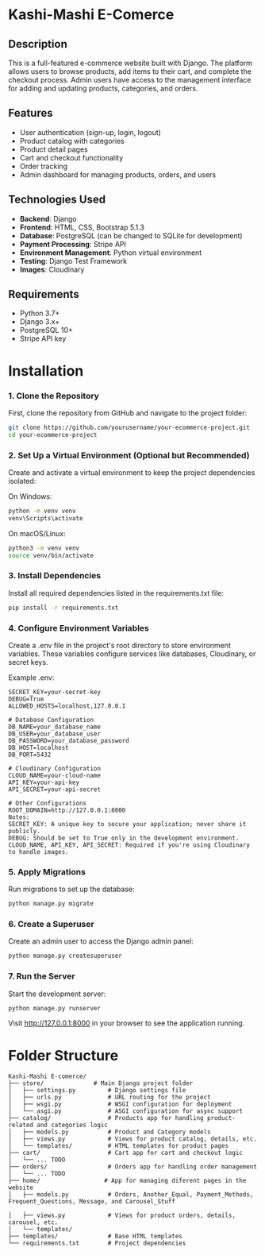 # Kashi-Mashi E-Comerce

## Description
This is a full-featured e-commerce website built with Django. The platform allows users to browse products, add items to their cart, and complete the checkout process. Admin users have access to the management interface for adding and updating products, categories, and orders.

## Features
- User authentication (sign-up, login, logout)
- Product catalog with categories
- Product detail pages
- Cart and checkout functionality
- Order tracking
- Admin dashboard for managing products, orders, and users

## Technologies Used
- **Backend**: Django
- **Frontend**: HTML, CSS, Bootstrap 5.1.3
- **Database**: PostgreSQL (can be changed to SQLite for development)
- **Payment Processing**: Stripe API
- **Environment Management**: Python virtual environment
- **Testing**: Django Test Framework
- **Images**: Cloudinary

## Requirements
- Python 3.7+
- Django 3.x+
- PostgreSQL 10+
- Stripe API key

# Installation
### 1. Clone the Repository
First, clone the repository from GitHub and navigate to the project folder:

```bash
git clone https://github.com/yourusername/your-ecommerce-project.git
cd your-ecommerce-project
```
### 2. Set Up a Virtual Environment (Optional but Recommended)
Create and activate a virtual environment to keep the project dependencies isolated:

On Windows:
```bash
python -m venv venv
venv\Scripts\activate
```
On macOS/Linux:
```bash
python3 -m venv venv
source venv/bin/activate
```
### 3. Install Dependencies
Install all required dependencies listed in the requirements.txt file:

```bash
pip install -r requirements.txt
```
### 4. Configure Environment Variables
Create a .env file in the project's root directory to store environment variables. These variables configure services like databases, Cloudinary, or secret keys.

Example .env:
```.env
SECRET_KEY=your-secret-key
DEBUG=True
ALLOWED_HOSTS=localhost,127.0.0.1

# Database Configuration
DB_NAME=your_database_name
DB_USER=your_database_user
DB_PASSWORD=your_database_password
DB_HOST=localhost
DB_PORT=5432

# Cloudinary Configuration
CLOUD_NAME=your-cloud-name
API_KEY=your-api-key
API_SECRET=your-api-secret

# Other Configurations
ROOT_DOMAIN=http://127.0.0.1:8000
Notes:
SECRET_KEY: A unique key to secure your application; never share it publicly.
DEBUG: Should be set to True only in the development environment.
CLOUD_NAME, API_KEY, API_SECRET: Required if you're using Cloudinary to handle images.
```
### 5. Apply Migrations
Run migrations to set up the database:

```bash
python manage.py migrate
```
### 6. Create a Superuser
Create an admin user to access the Django admin panel:

```bash
python manage.py createsuperuser
```
### 7. Run the Server
Start the development server:

```bash
python manage.py runserver
```
Visit http://127.0.0.1:8000 in your browser to see the application running.
# Folder Structure

```
Kashi-Mashi E-comerce/
├── store/              # Main Django project folder
│   ├── settings.py         # Django settings file
│   ├── urls.py             # URL routing for the project
│   ├── wsgi.py             # WSGI configuration for deployment
│   └── asgi.py             # ASGI configuration for async support
├── catalog/                # Products app for handling product-related and categories logic
│   ├── models.py           # Product and Category models
│   ├── views.py            # Views for product catalog, details, etc.
│   └── templates/          # HTML templates for product pages
├── cart/                   # Cart app for cart and checkout logic
│   └── ... TODO
├── orders/                 # Orders app for handling order management
│   └── ... TODO
├── home/                  # App for managing diferent pages in the website
│   ├── models.py           # Orders, Another_Equal, Payment_Methods, Frequent_Questions, Message, and Carousel_Stuff

│   ├── views.py            # Views for product orders, details, carousel, etc.
│   └── templates/
├── templates/              # Base HTML templates
└── requirements.txt        # Project dependencies
```